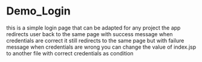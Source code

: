 # Demo_Login
this is a simple login page that can be adapted for any project
the app redirects user back to the same page with success message when credentials are correct
it still redirects to the same page but with failure message when credentials are wrong
you can change the value of index.jsp to another file with correct credentials as condition
